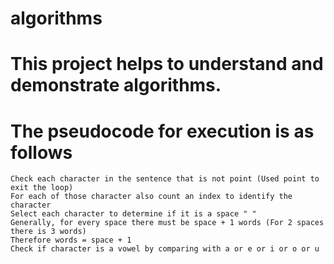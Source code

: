 # algorithms
# This project helps to understand and demonstrate algorithms.
# The pseudocode for execution is as follows

    Check each character in the sentence that is not point (Used point to exit the loop)
    For each of those character also count an index to identify the character
    Select each character to determine if it is a space " "
    Generally, for every space there must be space + 1 words (For 2 spaces there is 3 words)
    Therefore words = space + 1
    Check if character is a vowel by comparing with a or e or i or o or u
